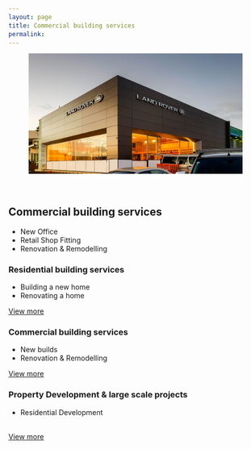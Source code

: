 ```yaml
---
layout: page
title: Commercial building services
permalink:
---
```


<section class="section__hero-banner">
  <figure class="hero-media">
   <img src="/assets/media/project/jk__landrover.jpg" class="hero-media__image">
  </figure>
</section>

<br>

<section class="section-services">

  <h2 id="our-services">Commercial building services</h2>

  <div class="services__overview">
    <ul>
      <li>New Office</li>
      <li>Retail Shop Fitting</li>
      <li>Renovation &amp; Remodelling</li>
    </ul>
  </div>

  <div class="services__categories clearfix">
    <div class="services__category services__category--residential">
      <h3 class="">Residential building services</h3>
      <ul>
        <li>Building a new home</li>
        <li>Renovating a home</li>
      </ul>
      <a class="services__category-link" href="/services-home.html">View more</a>
    </div>
    <div class="services__category services__category--commercial">
      <h3 class="">Commercial building services</h3>
      <ul>
        <li>New builds</li>
        <li>Renovation & Remodelling</li>
      </ul>
      <a class="services__category-link" href="/services-retail.html">View more</a>
    </div>
    <div class="services__category services__category--large-scale">
      <h3 class="">Property Development & large scale projects</h3>
      <ul>
        <li>Residential Development</li>
        <br>
      </ul>
      <a class="services__category-link" href="/services-corporation.html">View more</a>
    </div>
  </div>
</section>

